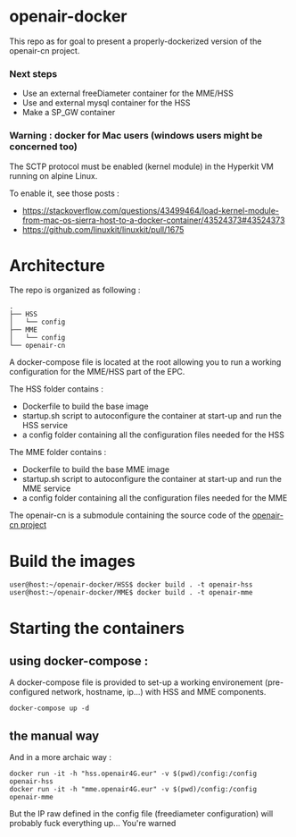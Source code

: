 # openair-docker

This repo as for goal to present a properly-dockerized version of the openair-cn project.

### Next steps

+ Use an external freeDiameter container for the MME/HSS
+ Use and external mysql container for the HSS
+ Make a SP_GW container

### Warning : docker for Mac users (windows users might be concerned too)

The SCTP protocol must be enabled (kernel module) in the Hyperkit VM running on alpine Linux.

To enable it, see those posts : 
+ https://stackoverflow.com/questions/43499464/load-kernel-module-from-mac-os-sierra-host-to-a-docker-container/43524373#43524373
+ https://github.com/linuxkit/linuxkit/pull/1675 

# Architecture

The repo is organized as following :

    .
    ├── HSS
    │   └── config
    ├── MME
    │   └── config
    └── openair-cn

A docker-compose file is located at the root allowing you to run a working configuration for the MME/HSS part of the EPC.

The HSS folder contains :
+ Dockerfile to build the base image 
+ startup.sh script to autoconfigure the container at start-up and run the HSS service
+ a config folder containing all the configuration files needed for the HSS


The MME folder contains :
+ Dockerfile to build the base MME image
+ startup.sh script to autoconfigure the container at start-up and run the MME service
+ a config folder containing all the configuration files needed for the MME

The openair-cn is a submodule containing the source code of the [openair-cn project](https://gitlab.eurecom.fr/oai/openair-cn)


# Build the images

    user@host:~/openair-docker/HSS$ docker build . -t openair-hss
    user@host:~/openair-docker/MME$ docker build . -t openair-mme

# Starting the containers 

## using docker-compose :

A docker-compose file is provided to set-up a working environement (pre-configured network, hostname, ip...) with HSS and MME components.

    docker-compose up -d

## the manual way

And in a more archaic way :

    docker run -it -h "hss.openair4G.eur" -v $(pwd)/config:/config openair-hss
    docker run -it -h "mme.openair4G.eur" -v $(pwd)/config:/config openair-mme


But the IP raw defined in the config file (freediameter configuration) will probably fuck everything up... You're warned
